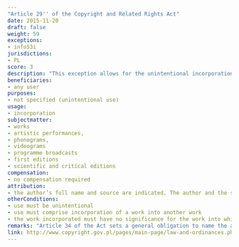 ```yaml
---
"Article 29'' of the Copyright and Related Rights Act"
date: 2015-11-20
draft: false
weight: 59
exceptions:
- info53i
jurisdictions:
- PL
score: 3
description: "This exception allows for the unintentional incorporation of a work into another work, as long as the work incorporated has no significance for the work into which it has been incorporated." 
beneficiaries:
- any user
purposes: 
- not specified (unintentional use)
usage:
- incorporation
subjectmatter:
- works
- artistic performances,
- phonograms,
- videograms
- programme broadcasts
- first editions
- scientific and critical editions
compensation:
- no compensation required
attribution: 
- the author’s full name and source are indicated. The author and the source should be indicated taking into account existing possibilities
otherConditions: 
- use must be unintentional 
- use must comprise incorporation of a work into another work
- the work incorporated must have no significance for the work into which it has been incorporated
remarks: "Article 34 of the Act sets a general obligation to name the author and the source, subject to existing options, in order to use the works within the limits of permissible free use. However, in this case the use should be unintentional, thus the attribution requirement should be deemed waived given the 'existing possibilities'.<br /><br />Under article 100, the exercise of the rights in artistic performances, phonograms, videograms and programme broadcasts, first editions or scientific and critical editions, is subject to the restrictions referred to in Articles 23-35, respectively."
link: http://www.copyright.gov.pl/pages/main-page/law-and-ordinances.php
---
```

